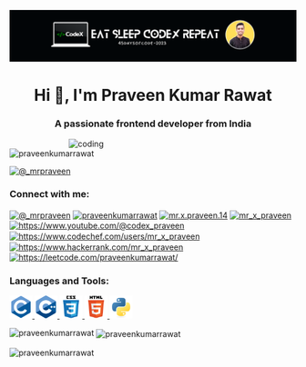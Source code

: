 ![logo](https://github.com/praveenkumarrawat/praveenkumarrawat/blob/main/45daysofcode.png)

<h1 align="center">Hi 👋, I'm Praveen Kumar Rawat</h1>
<h3 align="center">A passionate frontend developer from India</h3>

<img align="right" alt="coding" width="400" src="https://user-images.githubusercontent.com/55389276/140866485-8fb1c876-9a8f-4d6a-98dc-08c4981eaf70.gif">

<p align="left"> <img src="https://komarev.com/ghpvc/?username=praveenkumarrawat&label=Profile%20views&color=0e75b6&style=flat" alt="praveenkumarrawat" /> </p>

<p align="left"> <a href="https://twitter.com/@_mrpraveen" target="blank"><img src="https://img.shields.io/twitter/follow/@_mrpraveen?logo=twitter&style=for-the-badge" alt="@_mrpraveen" /></a> </p>

<h3 align="left">Connect with me:</h3>
<p align="left">
<a href="https://twitter.com/@_mrpraveen" target="blank"><img align="center" src="https://raw.githubusercontent.com/rahuldkjain/github-profile-readme-generator/master/src/images/icons/Social/twitter.svg" alt="@_mrpraveen" height="30" width="40" /></a>
<a href="https://linkedin.com/in/praveenkumarrawat" target="blank"><img align="center" src="https://raw.githubusercontent.com/rahuldkjain/github-profile-readme-generator/master/src/images/icons/Social/linked-in-alt.svg" alt="praveenkumarrawat" height="30" width="40" /></a>
<a href="https://fb.com/mr.x.praveen.14" target="blank"><img align="center" src="https://raw.githubusercontent.com/rahuldkjain/github-profile-readme-generator/master/src/images/icons/Social/facebook.svg" alt="mr.x.praveen.14" height="30" width="40" /></a>
<a href="https://instagram.com/mr_x_praveen" target="blank"><img align="center" src="https://raw.githubusercontent.com/rahuldkjain/github-profile-readme-generator/master/src/images/icons/Social/instagram.svg" alt="mr_x_praveen" height="30" width="40" /></a>
<a href="https://www.youtube.com/@codex_praveen" target="blank"><img align="center" src="https://raw.githubusercontent.com/rahuldkjain/github-profile-readme-generator/master/src/images/icons/Social/youtube.svg" alt="https://www.youtube.com/@codex_praveen" height="30" width="40" /></a>
<a href="https://www.codechef.com/users/mr_x_praveen" target="blank"><img align="center" src="https://cdn.jsdelivr.net/npm/simple-icons@3.1.0/icons/codechef.svg" alt="https://www.codechef.com/users/mr_x_praveen" height="30" width="40" /></a>
<a href="[https://www.hackerrank.com/mr_x_praveen]" target="blank"><img align="center" src="https://raw.githubusercontent.com/rahuldkjain/github-profile-readme-generator/master/src/images/icons/Social/hackerrank.svg" alt="https://www.hackerrank.com/mr_x_praveen" height="30" width="40" /></a>
<a href="https://leetcode.com/praveenkumarrawat/" target="blank"><img align="center" src="https://raw.githubusercontent.com/rahuldkjain/github-profile-readme-generator/master/src/images/icons/Social/leet-code.svg" alt="https://leetcode.com/praveenkumarrawat/" height="30" width="40" /></a>
</p>

<h3 align="left">Languages and Tools:</h3>
<p align="left"> <a href="https://www.cprogramming.com/" target="_blank" rel="noreferrer"> <img src="https://raw.githubusercontent.com/devicons/devicon/master/icons/c/c-original.svg" alt="c" width="40" height="40"/> </a> <a href="https://www.w3schools.com/cpp/" target="_blank" rel="noreferrer"> <img src="https://raw.githubusercontent.com/devicons/devicon/master/icons/cplusplus/cplusplus-original.svg" alt="cplusplus" width="40" height="40"/> </a> <a href="https://www.w3schools.com/css/" target="_blank" rel="noreferrer"> <img src="https://raw.githubusercontent.com/devicons/devicon/master/icons/css3/css3-original-wordmark.svg" alt="css3" width="40" height="40"/> </a> <a href="https://www.w3.org/html/" target="_blank" rel="noreferrer"> <img src="https://raw.githubusercontent.com/devicons/devicon/master/icons/html5/html5-original-wordmark.svg" alt="html5" width="40" height="40"/> </a> <a href="https://www.python.org" target="_blank" rel="noreferrer"> <img src="https://raw.githubusercontent.com/devicons/devicon/master/icons/python/python-original.svg" alt="python" width="40" height="40"/> </a> </p>

<p><img align="left" src="https://github-readme-stats.vercel.app/api/top-langs?username=praveenkumarrawat&show_icons=true&locale=en&layout=compact" alt="praveenkumarrawat" /></p>

<p>&nbsp;<img align="center" src="https://github-readme-stats.vercel.app/api?username=praveenkumarrawat&show_icons=true&locale=en" alt="praveenkumarrawat" /></p>

<p><img align="center" src="https://github-readme-streak-stats.herokuapp.com/?user=praveenkumarrawat&" alt="praveenkumarrawat" /></p>
